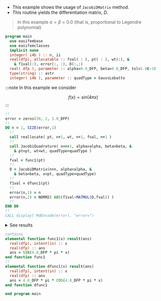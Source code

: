 - This example shows the usage of `JacobiDMatrix` method.
- This routine yields the differentiation matrix, $D$.

> In this example $\alpha=\beta=0.0$ (that is, proportional to Legendre polynomial)

```fortran
program main
  use easifembase
  use easifemclasses
  implicit none
  integer( i4b ) :: n, ii
  real(dfp), allocatable :: fval( : ), pt( : ), wt(:), &
    & f1val(:), error(:, :), D(:,:)
  real( dfp ), parameter :: alpha=0.0_DFP, beta=0.0_DFP, tol=1.0E-10
  type(string) :: astr
  integer( i4b ), parameter :: quadType = GaussLobatto
```

:::note
In this example we consider

$$
f(x) = sin(4\pi x)
$$
:::

```fortran title "Prepare quadratures"
!!
error = zeros(30, 2, 1.0_DFP)
!!
DO n = 1, SIZE(error,1)
  !!
  call reallocate( pt, n+1, wt, n+1, fval, n+1 )
  !!
  call JacobiQuadrature( n=n+1, alpha=alpha, beta=beta, &
    & pt=pt, wt=wt, quadType=quadType )
  !!
  fval = func1(pt)
  !!
  D = JacobiDMatrix(n=n, alpha=alpha, &
    & beta=beta, x=pt, quadType=quadType)
  !!
  f1val = dfunc1(pt)
  !!
  error(n,1) = n
  error(n,2) = NORM2( ABS(f1val-MATMUL(D,fval)) )
  !!
END DO
!!
CALL display( MdEncode(error), "error=")
```

<details>
<summary>See results</summary>
<div>

error=

| order(n) | MAX(err)    |
| -------- | ----------- |
| 1        | 17.772      |
| 2        | 21.766      |
| 5        | 30.677      |
| 10       | 30.737      |
| 15       | 5.9239      |
| 20       | 8.60174E-02 |
| 25       | 1.11384E-04 |
| 30       | 1.93772E-07 |

</div>
</details>

```fortran
contains
elemental function func1(x) result(ans)
  real(dfp), intent(in) :: x
  real(dfp) :: ans
  ans = SIN(4.0_DFP * pi * x)
end function func1
!!
elemental function dfunc1(x) result(ans)
  real(dfp), intent(in) :: x
  real(dfp) :: ans
  ans = 4.0_DFP * pi * COS(4.0_DFP * pi * x)
end function dfunc1
```

```fortran
end program main
```
